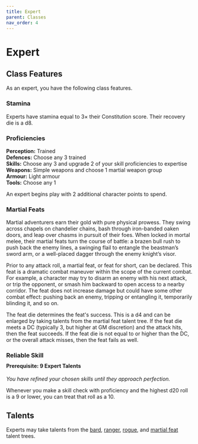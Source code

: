 ```yaml
---
title: Expert
parent: Classes
nav_order: 4
---
```


# Expert

## Class Features
As an expert, you have the following class features.

### Stamina
Experts have stamina equal to 3× their Constitution score. Their recovery die is a d8.

### Proficiencies
**Perception:** Trained<br>
**Defences:** Choose any 3 trained<br>
**Skills:** Choose any 3 and upgrade 2 of your skill proficiencies to expertise<br>
**Weapons:** Simple weapons and choose 1 martial weapon group<br>
**Armour:** Light armour<br>
**Tools:** Choose any 1

An expert begins play with 2 additional character points to spend.

### Martial Feats
Martial adventurers earn their gold with pure physical prowess. They swing across chapels on chandelier chains, bash through iron-banded oaken doors, and leap over chasms in pursuit of their foes. When locked in mortal melee, their martial feats turn the course of battle: a brazen bull rush to push back the enemy lines, a swinging flail to entangle the beastman’s sword arm, or a well-placed dagger through the enemy knight’s visor.

Prior to any attack roll, a martial feat, or feat for short, can be declared. This feat is a dramatic combat maneuver within the scope of the current combat. For example, a character may try to disarm an enemy with his next attack, or trip the opponent, or smash him backward to open access to a nearby corridor. The feat does not increase damage but could have some other combat effect: pushing back an enemy, tripping or entangling it, temporarily blinding it, and so on.

The feat die determines the feat's success. This is a d4 and can be enlarged by taking talents from the martial feat talent tree. If the feat die meets a DC (typically 3, but higher at GM discretion) and the attack hits, then the feat succeeds. If the feat die is not equal to or higher than the DC, or the overall attack misses, then the feat fails as well.

### Reliable Skill

<div style="margin-top:-10px;"></div>

#### **Prerequisite:** 9 Expert Talents
*You have refined your chosen skills until they approach perfection.*

Whenever you make a skill check with proficiency and the highest d20 roll is a 9 or lower, you can treat that roll as a 10.

## Talents
Experts may take talents from the [bard](https://stormchaserroleplaying.com/stormchaserRPG/Talents/Bard/), [ranger](https://stormchaserroleplaying.com/stormchaserRPG/Talents/Ranger/), [rogue](https://stormchaserroleplaying.com/stormchaserRPG/Talents/Rogue/), and [martial feat](https://stormchaserroleplaying.com/stormchaserRPG/Talents/Martial/) talent trees.
